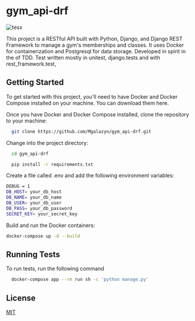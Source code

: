 
# gym_api-drf

![tesx](https://user-images.githubusercontent.com/91530764/233931541-a75336bf-8865-4f1b-994a-c28c5c2d4b6e.png)


This project is a RESTful API built with Python, Django, and Django REST Framework to manage a gym's memberships and classes. It uses Docker for containerization and Postgresql for data storage. Developed in spirit in the of TDD. Test written mostly in unitest, django.tests and with rest_framework.test,


## Getting Started

To get started with this project, you'll need to have Docker and Docker Compose installed on your machine. You can download them here.

Once you have Docker and Docker Compose installed, clone the repository to your machine:

```bash
  git clone https://github.com/Mgalazyn/gym_api-drf.git
```

Change into the project directory:

```bash
  cd gym_api-drf
```
```bash
  pip install -r requirements.txt
```
Create a file called .env and add the following environment variables:

```bash
DEBUG = 1
DB_HOST= your_db_host
DB_NAME= your_db_name
DB_USER= your_db_user
DB_PASS= your_db_password
SECRET_KEY= your_secret_key

```

Build and run the Docker containers:
```bash
docker-compose up -d --build
```
## Running Tests

To run tests, run the following command

```bash
  docker-compose app --rm run sh -c 'python manage.py'
```


## License

[MIT](https://choosealicense.com/licenses/mit/)

